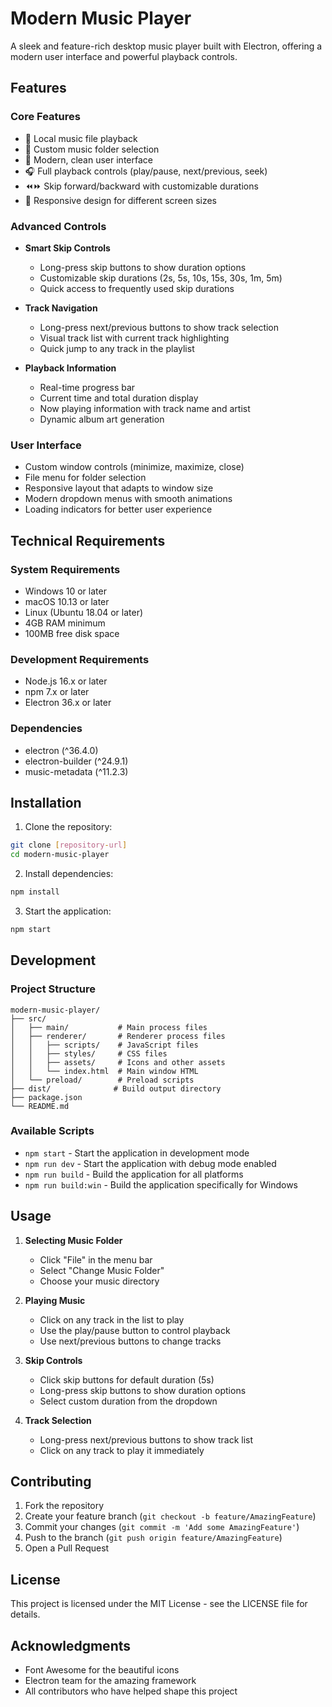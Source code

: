 # Modern Music Player

A sleek and feature-rich desktop music player built with Electron, offering a modern user interface and powerful playback controls.

## Features

### Core Features
- 🎵 Local music file playback
- 📁 Custom music folder selection
- 🎨 Modern, clean user interface
- 🎧 Full playback controls (play/pause, next/previous, seek)
- ⏪⏩ Skip forward/backward with customizable durations
- 📱 Responsive design for different screen sizes

### Advanced Controls
- **Smart Skip Controls**
  - Long-press skip buttons to show duration options
  - Customizable skip durations (2s, 5s, 10s, 15s, 30s, 1m, 5m)
  - Quick access to frequently used skip durations

- **Track Navigation**
  - Long-press next/previous buttons to show track selection
  - Visual track list with current track highlighting
  - Quick jump to any track in the playlist

- **Playback Information**
  - Real-time progress bar
  - Current time and total duration display
  - Now playing information with track name and artist
  - Dynamic album art generation

### User Interface
- Custom window controls (minimize, maximize, close)
- File menu for folder selection
- Responsive layout that adapts to window size
- Modern dropdown menus with smooth animations
- Loading indicators for better user experience

## Technical Requirements

### System Requirements
- Windows 10 or later
- macOS 10.13 or later
- Linux (Ubuntu 18.04 or later)
- 4GB RAM minimum
- 100MB free disk space

### Development Requirements
- Node.js 16.x or later
- npm 7.x or later
- Electron 36.x or later

### Dependencies
- electron (^36.4.0)
- electron-builder (^24.9.1)
- music-metadata (^11.2.3)

## Installation

1. Clone the repository:
```bash
git clone [repository-url]
cd modern-music-player
```

2. Install dependencies:
```bash
npm install
```

3. Start the application:
```bash
npm start
```

## Development

### Project Structure
```
modern-music-player/
├── src/
│   ├── main/           # Main process files
│   ├── renderer/       # Renderer process files
│   │   ├── scripts/    # JavaScript files
│   │   ├── styles/     # CSS files
│   │   ├── assets/     # Icons and other assets
│   │   └── index.html  # Main window HTML
│   └── preload/        # Preload scripts
├── dist/              # Build output directory
├── package.json
└── README.md
```

### Available Scripts
- `npm start` - Start the application in development mode
- `npm run dev` - Start the application with debug mode enabled
- `npm run build` - Build the application for all platforms
- `npm run build:win` - Build the application specifically for Windows

## Usage

1. **Selecting Music Folder**
   - Click "File" in the menu bar
   - Select "Change Music Folder"
   - Choose your music directory

2. **Playing Music**
   - Click on any track in the list to play
   - Use the play/pause button to control playback
   - Use next/previous buttons to change tracks

3. **Skip Controls**
   - Click skip buttons for default duration (5s)
   - Long-press skip buttons to show duration options
   - Select custom duration from the dropdown

4. **Track Selection**
   - Long-press next/previous buttons to show track list
   - Click on any track to play it immediately

## Contributing

1. Fork the repository
2. Create your feature branch (`git checkout -b feature/AmazingFeature`)
3. Commit your changes (`git commit -m 'Add some AmazingFeature'`)
4. Push to the branch (`git push origin feature/AmazingFeature`)
5. Open a Pull Request

## License

This project is licensed under the MIT License - see the LICENSE file for details.

## Acknowledgments

- Font Awesome for the beautiful icons
- Electron team for the amazing framework
- All contributors who have helped shape this project